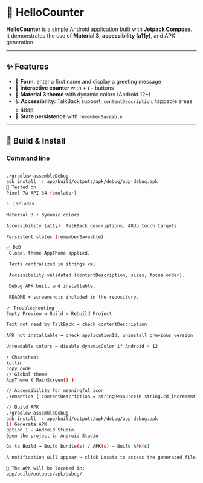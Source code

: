 # 📱 HelloCounter

**HelloCounter** is a simple Android application built with **Jetpack Compose**.  
It demonstrates the use of **Material 3**, **accessibility (a11y)**, and APK generation.

---

## ✨ Features

- 📝 **Form**: enter a first name and display a greeting message
- 🔢 **Interactive counter** with **+ / -** buttons
- 🎨 **Material 3 theme** with dynamic colors (Android 12+)
- ♿ **Accessibility**: TalkBack support, `contentDescription`, tappable areas ≥ 48dp
- 💾 **State persistence** with `rememberSaveable`

---

## 🚀 Build & Install

### Command line

```bash

./gradlew assembleDebug
adb install -r app/build/outputs/apk/debug/app-debug.apk
📱 Tested on
Pixel 7a API 34 (emulator)

✨ Includes

Material 3 + dynamic colors

Accessibility (a11y): TalkBack descriptions, 48dp touch targets

Persistent states (rememberSaveable)

✅ DoD
 Global theme AppTheme applied.

 Texts centralized in strings.xml.

 Accessibility validated (contentDescription, sizes, focus order).

 Debug APK built and installable.

 README + screenshots included in the repository.

🩹 Troubleshooting
Empty Preview → Build → Rebuild Project

Text not read by TalkBack → check contentDescription

APK not installable → check applicationId, uninstall previous version

Unreadable colors → disable dynamicColor if Android < 12

⚡ Cheatsheet
kotlin
Copy code
// Global theme
AppTheme { MainScreen() }

// Accessibility for meaningful icon
.semantics { contentDescription = stringResource(R.string.cd_increment) }

// Build APK
./gradlew assembleDebug
adb install -r app/build/outputs/apk/debug/app-debug.apk
1) Generate APK
Option 1 – Android Studio
Open the project in Android Studio

Go to Build → Build Bundle(s) / APK(s) → Build APK(s)

A notification will appear → click Locate to access the generated file

📂 The APK will be located in:
app/build/outputs/apk/debug/